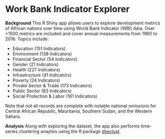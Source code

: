 
# Work Bank Indicator Explorer

**Background**
This R Shiny app allows users to explore development metrics of African nations over time using World Bank Indicator (WBI) data. Over +1500 metrics are included and cover annual measurements from 1960 to 2016. Topics include:

- Education (151 Indicators)
- Environment (138 Indicators)
- Financial Sector (54 Indicators)
- Gender (21 Indicators)
- Health (227 Indicators)
- Infrastructure (41 Indicators) 
- Poverty (24 Indicators)
- Private Sector & Trade (173 Indicators)
- Public Sector (83 Indicators)
- Social Protection & Labor (161 Indicators)

Note that not all records are complete with notable national omissions for Central African Republic, Mauritania, Southern Sudan, and the Western Sahara.


**Analysis**
Along with exploring the dataset, the app also performs time-series clustering anaylsis using the R package [dtwclust](https://cran.r-project.org/web/packages/dtwclust/index.html).




